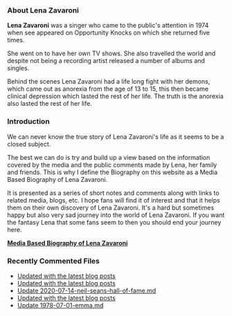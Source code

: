 ### About Lena Zavaroni

<p><strong>Lena Zavaroni</strong> was a singer who came to the public's attention in 1974 when see appeared on Opportunity Knocks on which she returned five times.</p>

<p>She went on to have her own TV shows. She also travelled the world and despite not being a recording artist released a number of albums and singles.</p>

<p>Behind the scenes Lena Zavaroni had a life long fight with her demons, which came out as anorexia from the age of 13 to 15, this then became clinical depression which lasted the rest of her life. The truth is the anorexia also lasted the rest of her life.</p>

### Introduction

<p>We can never know the true story of Lena Zavaroni's life as it seems to be a closed subject.</p>

<p>The best we can do is try and build up a view based on the information covered by the media and the public comments made by Lena, her family and friends. This is why I define the Biography on this website as a Media Based Biography of Lena Zavaroni.</p>

<p>It is presented as a series of short notes and comments along with links to related media, blogs, etc. I hope fans will find it of interest and that it helps them on their own discovery of Lena Zavaroni. It's a hard but sometimes happy but also very sad journey into the world of Lena Zavaroni. If you want the fantasy Lena that some fans seem to then you should end your journey here.</p>

<a href="https://fanzoflenazavaroni.github.io/biography/lena-zavaroni/"><strong>Media Based Biography of Lena Zavaroni</strong></a>

### Recently Commented Files

<!-- BLOG-POST-LIST:START -->
- [Updated with the latest blog posts](https://github.com/FanzOfLenaZavaroni/fanzoflenazavaroni.github.io/commit/16bc92dbba133ed414591427c5ac7156b5582213)
- [Updated with the latest blog posts](https://github.com/FanzOfLenaZavaroni/fanzoflenazavaroni.github.io/commit/c9cfd45f53cac50711f4b9d4eb200f684d78d60b)
- [Update 2020-07-14-neil-seans-hall-of-fame.md](https://github.com/FanzOfLenaZavaroni/fanzoflenazavaroni.github.io/commit/455edd423ea77cab82a6b6a7a343c28a9cb32fd7)
- [Updated with the latest blog posts](https://github.com/FanzOfLenaZavaroni/fanzoflenazavaroni.github.io/commit/0c8e3b53cbf1fda8dbe8ac960a1a383048ff85db)
- [Update 1978-07-01-emma.md](https://github.com/FanzOfLenaZavaroni/fanzoflenazavaroni.github.io/commit/9237921efd39b64950c409f726df94bd1262b904)
<!-- BLOG-POST-LIST:END -->

